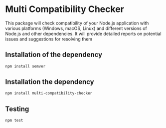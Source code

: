 # Multi Compatibility Checker
This package will check compatibility of your Node.js application with various platforms (Windows, macOS, Linux) and different versions of Node.js and other dependencies. It will provide detailed reports on potential issues and suggestions for resolving them

## Installation of the dependency

```bash
npm install semver
```
## Installation  the dependency
```bash
npm install multi-compatibility-checker
```
## Testing
```bash
npm test
```
